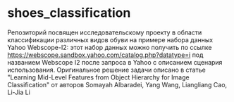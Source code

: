 # shoes_classification
Репозиторий посвящен исследовательскому проекту в области классификации различных видов обуви на примере набора данных Yahoo Webscope-I2: этот набор данных можно получить по ссылке https://webscope.sandbox.yahoo.com/catalog.php?datatype=i под названием Webscope I2 после запроса в Yahoo с описанием сценария использования.
Оригинальное решение задачи описано в статье "Learning Mid-Level Features from Object Hierarchy for Image Classification" от авторов Somayah Albaradei, Yang Wang, Liangliang Cao, Li-Jia Li
